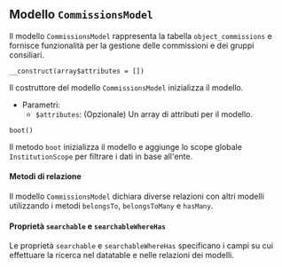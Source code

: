 ## Modello `CommissionsModel`

Il modello `CommissionsModel`  rappresenta la tabella `object_commissions` e fornisce funzionalità per la gestione delle commissioni e dei gruppi consiliari.

```
__construct(array$attributes = [])
```

Il costruttore del modello `CommissionsModel` inizializza il modello.

* Parametri:
  * `$attributes`: (Opzionale) Un array di attributi per il modello.

```
boot()
```

Il metodo `boot` inizializza il modello e aggiunge lo scope globale `InstitutionScope` per filtrare i dati in base all'ente.

#### Metodi di relazione

Il modello `CommissionsModel` dichiara diverse relazioni con altri modelli utilizzando i metodi `belongsTo`, `belongsToMany` e `hasMany`.

#### Proprietà `searchable` e `searchableWhereHas`

Le proprietà `searchable` e `searchableWhereHas` specificano i campi su cui effettuare la ricerca nel datatable e nelle relazioni dei modelli.
